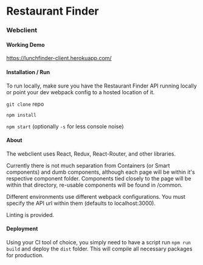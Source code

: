 # Restaurant Finder
### Webclient
#### Working Demo
https://lunchfinder-client.herokuapp.com/

#### Installation / Run
To run locally, make sure you have the Restaurant Finder API running locally
or point your dev webpack config to a hosted location of it.

`git clone` repo

`npm install`

`npm start` (optionally `-s` for less console noise)


#### About
The webclient uses React, Redux, React-Router, and other libraries.

Currently there is not much separation from Containers (or Smart components) and
dumb components, although each page will be within it's respective component folder.
Components tied closely to the page will be within that directory, re-usable components
will be found in /common.

Different environments use different webpack configurations.  You must specify the
API url within them (defaults to localhost:3000). 

Linting is provided.

#### Deployment
Using your CI tool of choice, you simply need to have a script run `npm run build`
and deploy the `dist` folder.  This will compile all necessary packages for production.
